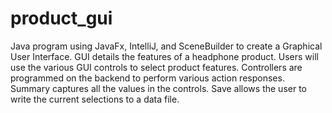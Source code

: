 # product_gui

Java program using JavaFx, IntelliJ, and SceneBuilder to create a Graphical User Interface.
GUI details the features of a headphone product. Users will use the various GUI controls to select product features. Controllers are programmed on the backend to perform various action responses. Summary captures all the values in the controls. Save allows the user to write the current selections to a data file.

